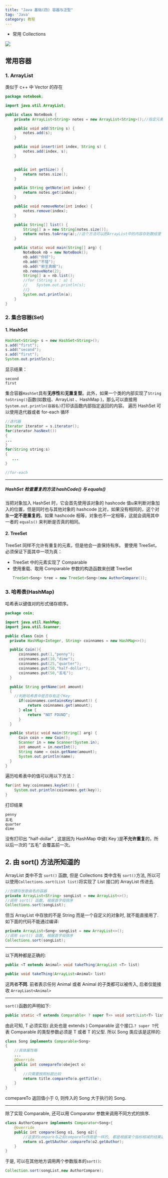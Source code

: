 ```yaml
---
title: "Java 基础(四) 容器与泛型"
tag: 'Java'
category: 教程
---
```

+ 常用 Collections

![](https://cdn.jsdelivr.net/gh/ayasa520/ayasa520.github.io/image/Java_abc_06.assets/4ac92fdadbf8ac65a744814e500225e6382ebb55.webp)

## 常用容器
### 1. ArrayList
类似于 c++ 中 Vector 的存在
```Java
package notebook;

import java.util.ArrayList;

public class NoteBook {
    private ArrayList<String> notes = new ArrayList<String>();//指定元素的类型

    public void add(String s) {
        notes.add(s);
    }

    public void insert(int index, String s) {
        notes.add(index, s);
    }


    public int getSize() {
        return notes.size();
    }

    public String getNote(int index) {
        return notes.get(index);
    }

    public void removeNote(int index) {
        notes.remove(index);
    }

    public String[] list() {
        String[] a = new String[notes.size()];
        return notes.toArray(a);//这个方法可以把ArrayList中的内容存到数组里
    }

    public static void main(String[] arg) {
        NoteBook nb = new NoteBook();
        nb.add("你好");
        nb.add("不错");
        nb.add("邪王真眼");
        nb.removeNote(2);
        String[] a = nb.list();
        //for (String s : a) {
        //    System.out.println(s);
        //}
        System.out.println(a);
    }
}

```
### 2. 集合容器(Set)
#### 1. HashSet
  ```java
HashSet<String> s = new HashSet<String>();
s.add("first");
s.add("second");
s.add("first");
System.out.println(s);
  ```
  显示结果：
  ```
  second
  first
  ```
  集合容器```HashSet```具有**无序性**和**无重复型**。此外，如果一个类的内部实现了```String toString()```函数(如数组、ArrayList 、HashMap )，那么可以直接用```System.out.println(容器名)```打印该函数内部指定返回的内容。
  遍历 HashSet 可以使用迭代器或者 for-each 循环

 ```Java
//迭代器
Iterator iterator = s.iterator();
for(iterator.hasNext())
{
...   
}
for(String string:s)
{
    ...
}

//for-each


```
----
##### HashSet 检查重复的方法 hashCode() 与 equals()
当把对象加入 HashSet 时，它会首先使用该对象的 hashcode 值u来判断对象加入的位置，但是同时也与其他对象的 hashcode 比对，如果没有相同的，这个对象**一定不是重复的**。如果 hashcode 相等，对象也不一定相等，这就会调用其中一者的 `equals()` 来判断是否真的相同。

#### 2. TreeSet
TreeSet 同样不允许有重复的元素，但是他会一直保持有序。
要使用 TreeSet，必须保证下面其中一项为真：
+ TreeSet 中的元素实现了 Comparable
+ 使用重载、取用 Comparable 参数的构造函数来创建 TreeSet
  ```java
  TreeSet<Song> tree = new TreeSet<Song>(new AuthorCompare());
  ```
### 3. 哈希表(HashMap)
哈希表以键值对的形式储存顺序。
  ```java
package coin;

import java.util.HashMap;
import java.util.Scanner;

public class Coin {
    private HashMap<Integer, String> coinnames = new HashMap<>();

    public Coin(){
        coinnames.put(1,"penny");
        coinnames.put(10,"dime");
        coinnames.put(25,"quarter");
        coinnames.put(50,"half-dollar");
        coinnames.put(50,"五毛");
    }

    public String getName(int amount)
    {
      //判断哈希表中是否存有这个Key
        if(coinnames.containsKey(amount)) {
            return coinnames.get(amount);
        } else {
            return "NOT FOUND";
        }
    }

    public static void main(String[] arg) {
        Coin coin = new Coin();
        Scanner in = new Scanner(System.in);
        int amount = in.nextInt();
        String name = coin.getName(amount);
        System.out.println(name);
    }
}

  ```
  遍历哈希表中的值可以用以下方法：
```java
for(int key:coinnames.keySet()) {
    System.out.println(coinnames.get(key));
}
```
打印结果
```
penny
五毛
quarter
dime
```
没有打印出 "half-dollar" , 这是因为 HashMap 中键( Key )是**不允许重复**的，所以后一次的 “五毛” 会覆盖前一次。

## 2. 由 sort() 方法所知道的
ArrayList 类中不含 ```sort()``` 函数, 但是 Collections 类中含有 ```sort()```方法, 所以可以使用```Collections.sort(List list)```将实现了 List 接口的 ArrayList 传进去.
```Java
//创建存放歌曲名的容器
private ArrayList<String> songList = new ArrayList<>();
//调用 sort() 函数, 根据首字母排序
Collections.sort(songList);
```

但当 ArrayList 中存放的不是 String 而是一个自定义的对象时, 就不能直接用了.如下面的代码不能通过编译:
```Java
private ArrayList<Song> songList = new ArrayList<>();
//调用 sort() 函数, 根据首字母排序
Collections.sort(songList);
```
---------------------------------------------------

以下两种都是正确的:
```java
public <T extends Animal> void takeThing(ArrayList <T> list) 
```
```java
public void takeThing(ArrayList<Animal> list)
```
这两者**不同**. 前者表示任何 Animal 或者 Animal 的子类都可以被传入, 后者仅能接收 ```ArrayLiast<Animal>``` 

----------------------------------

`sort()`函数的声明如下:
```java
public static <T extends Comparable< ? super T>> void sort(List<T> list)
```
由此可知,  T 必须实现( 此处也是 extends ) Comparable 这个接口.`? super T`代表 Comparable 的类型参数必须是 T 或者 T 的父型.
所以 Song 类应该是这样的:
```java
class Song implements Comparable<Song>
{
    //具体属性略
    ...
    @Override
    public int comepareTo(obeject o)
    {
        //只需要按照标题比较
        return title.compareTo(o.getTitle);
    }
}
```
comepareTo 返回值小于 0, 则传入的 Song 大于执行的 Song.

----------
除了实现 Comparable, 还可以用 Comparator 参数来调用不同方式的排序.
```java
class AuthorCompare implements Comparator<Song>{
    @override
    public int compare(Song o1, Song o2){
        //这里的compare与之前compareTo作用是一样的, 都是根据某个指标相减的结果返回, 从而判断大小
        return o1.getSAuthor.compareTo(o2.getAuthor);
    }
}
```
于是, 可以在其他地方调用两个参数版本的`sort()`:
```java
Collection.sort(songList,new AuthorCompare);
```
